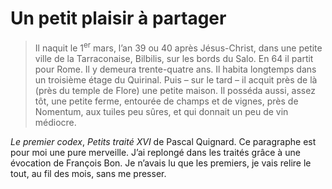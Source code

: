 # Un petit plaisir à partager

> Il naquit le 1<sup>er</sup> mars, l’an 39 ou 40 après Jésus-Christ, dans une petite ville de la Tarraconaise, Bilbilis, sur les bords du Salo. En 64 il partit pour Rome. Il y demeura trente-quatre ans. Il habita longtemps dans un troisième étage du Quirinal. Puis – sur le tard – il acquit près de là (près du temple de Flore) une petite maison. Il posséda aussi, assez tôt, une petite ferme, entourée de champs et de vignes, près de Nomentum, aux tuiles peu sûres, et qui donnait un peu de vin médiocre.

*Le premier codex*, *Petits traité XVI* de Pascal Quignard. Ce paragraphe est pour moi une pure merveille. J’ai replongé dans les traités grâce à une évocation de François Bon. Je n’avais lu que les premiers, je vais relire le tout, au fil des mois, sans me presser.